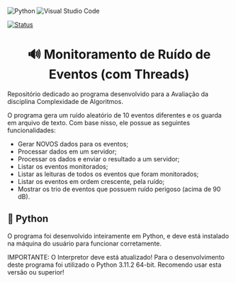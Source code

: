 ![Python](https://img.shields.io/badge/python-3670A0?style=for-the-badge&logo=python&logoColor=ffdd54) ![Visual Studio Code](https://img.shields.io/badge/Visual%20Studio%20Code-0078d7.svg?style=for-the-badge&logo=visual-studio-code&logoColor=white)

[![Status](https://img.shields.io/badge/Status-Concluído-blue)]()

<h1 align="center">🔊 Monitoramento de Ruído de Eventos (com Threads)</h1>

Repositório dedicado ao programa desenvolvido para a Avaliação da disciplina Complexidade de Algoritmos.

O programa gera um ruído aleatório de 10 eventos diferentes e os guarda em arquivo de texto. Com base nisso, ele possue as seguintes funcionalidades:

- Gerar NOVOS dados para os eventos;
- Processar dados em um servidor;
- Processar os dados e enviar o resultado a um servidor;
- Listar os eventos monitorados;
- Listar as leituras de todos os eventos que foram monitorados;
- Listar os eventos em ordem crescente, pela ruído;
- Mostrar os trio de eventos que possuem ruído perigoso (acima de 90 dB).

<h2>🐍 Python</h2>
O programa foi desenvolvido inteiramente em Python, e deve está instalado na máquina do usuário para funcionar corretamente.

IMPORTANTE: O Interpretor deve está atualizado! Para o desenvolvimento deste programa foi utilizado o Python 3.11.2 64-bit. Recomendo usar esta versão ou superior!